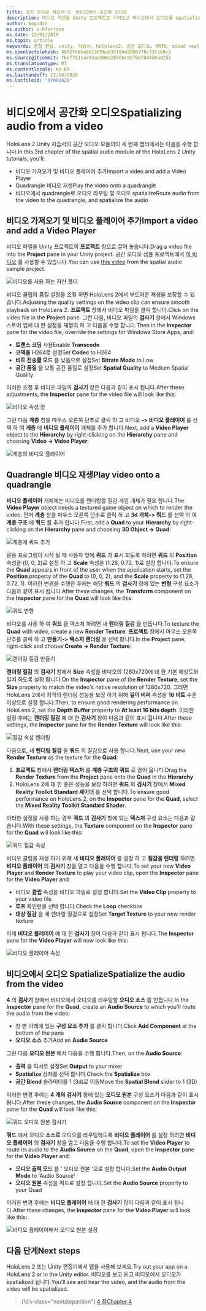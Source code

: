 ```yaml
---
title: 공간 오디오 자습서-3. 비디오에서 공간화 오디오
description: 비디오 자산을 Unity 프로젝트로 가져오고 비디오에서 오디오를 spatialize.
author: kegodin
ms.author: v-hferrone
ms.date: 12/01/2019
ms.topic: article
keywords: 혼합 현실, unity, 자습서, hololens2, 공간 오디오, MRTK, mixed reality toolkit, UWP, Windows 10, HRTF, head 관련 전송 함수, 반향, Microsoft Spatializer, 비디오 가져오기, 비디오 플레이어
ms.openlocfilehash: 46f2f88be6613096a835f04e826b776c32c1b8c2
ms.sourcegitcommit: fbeff51cae92add88d2b960c9b7bbfb04d5a0291
ms.translationtype: MT
ms.contentlocale: ko-KR
ms.lasthandoff: 12/10/2020
ms.locfileid: "97002628"
---
```

# <a name="spatializing-audio-from-a-video"></a><span data-ttu-id="52f67-105">비디오에서 공간화 오디오</span><span class="sxs-lookup"><span data-stu-id="52f67-105">Spatializing audio from a video</span></span>
<span data-ttu-id="52f67-106">HoloLens 2 Unity 자습서의 공간 오디오 모듈의이 세 번째 챕터에서는 다음을 수행 합니다.</span><span class="sxs-lookup"><span data-stu-id="52f67-106">In this 3rd chapter of the spatial audio module of the HoloLens 2 Unity tutorials, you'll:</span></span>
* <span data-ttu-id="52f67-107">비디오 가져오기 및 비디오 플레이어 추가</span><span class="sxs-lookup"><span data-stu-id="52f67-107">Import a video and add a Video Player</span></span>
* <span data-ttu-id="52f67-108">Quadrangle 비디오 재생</span><span class="sxs-lookup"><span data-stu-id="52f67-108">Play the video onto a quadrangle</span></span>
* <span data-ttu-id="52f67-109">비디오에서 quadrangle로 오디오 라우팅 및 오디오 spatialize</span><span class="sxs-lookup"><span data-stu-id="52f67-109">Route audio from the video to the quadrangle, and spatialize the audio</span></span>

## <a name="import-a-video-and-add-a-video-player"></a><span data-ttu-id="52f67-110">비디오 가져오기 및 비디오 플레이어 추가</span><span class="sxs-lookup"><span data-stu-id="52f67-110">Import a video and add a Video Player</span></span>

<span data-ttu-id="52f67-111">비디오 파일을 Unity 프로젝트의 **프로젝트** 창으로 끌어 놓습니다.</span><span class="sxs-lookup"><span data-stu-id="52f67-111">Drag a video file into the **Project** pane in your Unity project.</span></span> <span data-ttu-id="52f67-112">공간 오디오 샘플 프로젝트에서 [이 비디오](https://github.com/microsoft/spatialaudio-unity/blob/develop/Samples/MicrosoftSpatializerSample/Assets/Microsoft%20HoloLens%20-%20Spatial%20Sound-PTPvx7mDon4.mp4?raw=true) 를 사용할 수 있습니다.</span><span class="sxs-lookup"><span data-stu-id="52f67-112">You can use [this video](https://github.com/microsoft/spatialaudio-unity/blob/develop/Samples/MicrosoftSpatializerSample/Assets/Microsoft%20HoloLens%20-%20Spatial%20Sound-PTPvx7mDon4.mp4?raw=true) from the spatial audio sample project.</span></span>

![비디오를 사용 하는 자산 폴더](images/spatial-audio/assets-folder-with-video.png)

<span data-ttu-id="52f67-114">비디오 클립의 품질 설정을 조정 하면 HoloLens 2에서 부드러운 재생을 보장할 수 있습니다.</span><span class="sxs-lookup"><span data-stu-id="52f67-114">Adjusting the quality settings on the video clip can ensure smooth playback on HoloLens 2.</span></span> <span data-ttu-id="52f67-115">**프로젝트** 창에서 비디오 파일을 클릭 합니다.</span><span class="sxs-lookup"><span data-stu-id="52f67-115">Click on the video file in the **Project** pane.</span></span> <span data-ttu-id="52f67-116">그런 다음, 비디오 파일의 **검사기** 창에서 Windows 스토어 앱에 대 한 설정을 재정의 하 고 다음을 수행 합니다.</span><span class="sxs-lookup"><span data-stu-id="52f67-116">Then in the **Inspector** pane for the video file, override the settings for Windows Store Apps, and:</span></span>
* <span data-ttu-id="52f67-117">**트랜스 코딩** 사용</span><span class="sxs-lookup"><span data-stu-id="52f67-117">Enable **Transcode**</span></span>
* <span data-ttu-id="52f67-118">**코덱을** H264로 설정</span><span class="sxs-lookup"><span data-stu-id="52f67-118">Set **Codec** to H264</span></span>
* <span data-ttu-id="52f67-119">**비트 전송률 모드** 를 낮음으로 설정</span><span class="sxs-lookup"><span data-stu-id="52f67-119">Set **Bitrate Mode** to Low</span></span>
* <span data-ttu-id="52f67-120">**공간 품질** 을 보통 공간 품질로 설정</span><span class="sxs-lookup"><span data-stu-id="52f67-120">Set **Spatial Quality** to Medium Spatial Quality</span></span>

<span data-ttu-id="52f67-121">이러한 조정 후 비디오 파일의 **검사기** 창은 다음과 같이 표시 됩니다.</span><span class="sxs-lookup"><span data-stu-id="52f67-121">After these adjustments, the **Inspector** pane for the video file will look like this:</span></span>

![비디오 속성 창](images/spatial-audio/video-property-pane.png)

<span data-ttu-id="52f67-123">그런 다음 **계층** 창을 마우스 오른쪽 단추로 클릭 하 고 비디오 **-> 비디오 플레이어** 를 선택 하 여 **계층** 에 **비디오 플레이어** 개체를 추가 합니다.</span><span class="sxs-lookup"><span data-stu-id="52f67-123">Next, add a **Video Player** object to the **Hierarchy** by right-clicking on the **Hierarchy** pane and choosing **Video -> Video Player**:</span></span>

![계층의 비디오 플레이어](images/spatial-audio/video-player-in-hierarchy.png)

## <a name="play-video-onto-a-quadrangle"></a><span data-ttu-id="52f67-125">Quadrangle 비디오 재생</span><span class="sxs-lookup"><span data-stu-id="52f67-125">Play video onto a quadrangle</span></span>
<span data-ttu-id="52f67-126">**비디오 플레이어** 개체에는 비디오를 렌더링할 질감 게임 개체가 필요 합니다.</span><span class="sxs-lookup"><span data-stu-id="52f67-126">The **Video Player** object needs a textured game object on which to render the video.</span></span> <span data-ttu-id="52f67-127">먼저 **계층** 창을 마우스 오른쪽 단추로 클릭 하 고 **3d 개체-> 쿼드** 를 선택 하 여 **계층 구조** 에 **쿼드** 를 추가 합니다.</span><span class="sxs-lookup"><span data-stu-id="52f67-127">First, add a **Quad** to your **Hierarchy** by right-clicking on the **Hierarchy** pane and choosing **3D Object -> Quad**:</span></span>

![계층에 쿼드 추가](images/spatial-audio/add-quad-to-hierarchy.png)

<span data-ttu-id="52f67-129">응용 프로그램이 시작 될 때 사용자 앞에 **쿼드** 가 표시 되도록 하려면 **쿼드** 의 **Position** 속성을 (0, 0, 2)로 설정 하 고 **Scale** 속성을 (1.28, 0.72, 1)로 설정 합니다.</span><span class="sxs-lookup"><span data-stu-id="52f67-129">To ensure the **Quad** appears in front of the user when the application starts, set the **Position** property of the **Quad** to (0, 0, 2), and the **Scale** property to (1.28, 0.72, 1).</span></span> <span data-ttu-id="52f67-130">이러한 변경을 수행한 후에는 해당 **쿼드** 의 **검사기** 창에 있는 **변형** 구성 요소가 다음과 같이 표시 됩니다.</span><span class="sxs-lookup"><span data-stu-id="52f67-130">After these changes, the **Transform** component on the **Inspector** pane for the **Quad** will look like this:</span></span>

![쿼드 변형](images/spatial-audio/quad-transform.png)

<span data-ttu-id="52f67-132">비디오를 사용 하 여 **쿼드** 을 텍스처 하려면 새 **렌더링 질감** 을 만듭니다.</span><span class="sxs-lookup"><span data-stu-id="52f67-132">To texture the **Quad** with video, create a new **Render Texture**.</span></span> <span data-ttu-id="52f67-133">**프로젝트** 창에서 마우스 오른쪽 단추를 클릭 하 고 **만들기-> 텍스처 렌더링** 을 선택 합니다.</span><span class="sxs-lookup"><span data-stu-id="52f67-133">In the **Project** pane, right-click and choose **Create -> Render Texture**:</span></span>

![렌더링 질감 만들기](images/spatial-audio/create-render-texture.png)

<span data-ttu-id="52f67-135">**렌더링 질감** 의 **검사기** 창에서 **Size** 속성을 비디오의 1280x720에 대 한 기본 해상도와 일치 하도록 설정 합니다.</span><span class="sxs-lookup"><span data-stu-id="52f67-135">On the **Inspector** pane of the **Render Texture**, set the **Size** property to match the video's native resolution of 1280x720.</span></span> <span data-ttu-id="52f67-136">그러면 HoloLens 2에서 최적의 렌더링 성능을 보장 하기 위해 **깊이 버퍼** 속성을 **16 비트** 수준 이상으로 설정 합니다.</span><span class="sxs-lookup"><span data-stu-id="52f67-136">Then, to ensure good rendering performance on HoloLens 2, set the **Depth Buffer** property to **At least 16 bits depth**.</span></span> <span data-ttu-id="52f67-137">이러한 설정 후에는 **렌더링 질감** 에 대 한 **검사기** 창이 다음과 같이 표시 됩니다.</span><span class="sxs-lookup"><span data-stu-id="52f67-137">After these settings, the **Inspector** pane for the **Render Texture** will look like this:</span></span>

![질감 속성 렌더링](images/spatial-audio/render-texture-properties.png)

<span data-ttu-id="52f67-139">다음으로, 새 **렌더링 질감** 을 **쿼드** 의 질감으로 사용 합니다.</span><span class="sxs-lookup"><span data-stu-id="52f67-139">Next, use your new **Render Texture** as the texture for the **Quad**:</span></span>
1. <span data-ttu-id="52f67-140">**프로젝트** 창에서 **렌더링 텍스처** 를 **계층 구조의** **쿼드** 로 끌어 옵니다.</span><span class="sxs-lookup"><span data-stu-id="52f67-140">Drag the **Render Texture** from the **Project** pane onto the **Quad** in the **Hierarchy**</span></span>
2. <span data-ttu-id="52f67-141">HoloLens 2에 대 한 좋은 성능을 보장 하려면 **쿼드** 의 **검사기** 창에서 **Mixed Reality Toolkit Standard 셰이더** 를 선택 합니다.</span><span class="sxs-lookup"><span data-stu-id="52f67-141">To ensure good performance on HoloLens 2, on the **Inspector** pane for the **Quad**, select the **Mixed Reality Toolkit Standard Shader**.</span></span>

<span data-ttu-id="52f67-142">이러한 설정을 사용 하는 경우 **쿼드** 의 **검사기** 창에 있는 **텍스처** 구성 요소는 다음과 같습니다.</span><span class="sxs-lookup"><span data-stu-id="52f67-142">With these settings, the **Texture** component on the **Inspector** pane for the **Quad** will look like this:</span></span>

![쿼드 질감 속성](images/spatial-audio/quad-texture-properties.png)

<span data-ttu-id="52f67-144">비디오 클립을 재생 하기 위해 새 **비디오 플레이어** 를 설정 하 고 **질감을 렌더링** 하려면 **비디오 플레이어** 의 **검사기** 창을 열고 다음을 수행 합니다.</span><span class="sxs-lookup"><span data-stu-id="52f67-144">To set your new **Video Player** and **Render Texture** to play your video clip, open the **Inspector** pane for the **Video Player** and:</span></span>
* <span data-ttu-id="52f67-145">비디오 **클립** 속성을 비디오 파일로 설정 합니다.</span><span class="sxs-lookup"><span data-stu-id="52f67-145">Set the **Video Clip** property to your video file</span></span>
* <span data-ttu-id="52f67-146">**루프** 확인란을 선택 합니다.</span><span class="sxs-lookup"><span data-stu-id="52f67-146">Check the **Loop** checkbox</span></span>
* <span data-ttu-id="52f67-147">**대상 질감** 을 새 렌더링 질감으로 설정</span><span class="sxs-lookup"><span data-stu-id="52f67-147">Set **Target Texture** to your new render texture</span></span>

<span data-ttu-id="52f67-148">이제 **비디오 플레이어** 에 대 한 **검사기** 창이 다음과 같이 표시 됩니다.</span><span class="sxs-lookup"><span data-stu-id="52f67-148">The **Inspector** pane for the **Video Player** will now look like this:</span></span>

![비디오 플레이어 속성](images/spatial-audio/video-player-properties.png)

## <a name="spatialize-the-audio-from-the-video"></a><span data-ttu-id="52f67-150">비디오에서 오디오 Spatialize</span><span class="sxs-lookup"><span data-stu-id="52f67-150">Spatialize the audio from the video</span></span>
<span data-ttu-id="52f67-151">**4** 의 **검사기** 창에서 비디오에서 오디오를 라우팅할 **오디오 소스** 를 만듭니다.</span><span class="sxs-lookup"><span data-stu-id="52f67-151">In the **Inspector** pane for the **Quad**, create an **Audio Source** to which you'll route the audio from the video:</span></span>
* <span data-ttu-id="52f67-152">창 맨 아래에 있는 **구성 요소 추가** 를 클릭 합니다.</span><span class="sxs-lookup"><span data-stu-id="52f67-152">Click **Add Component** at the bottom of the pane</span></span>
* <span data-ttu-id="52f67-153">**오디오 소스** 추가</span><span class="sxs-lookup"><span data-stu-id="52f67-153">Add an **Audio Source**</span></span>

<span data-ttu-id="52f67-154">그런 다음 **오디오 원본** 에서 다음을 수행 합니다.</span><span class="sxs-lookup"><span data-stu-id="52f67-154">Then, on the **Audio Source**:</span></span>
* <span data-ttu-id="52f67-155">**출력** 을 믹서로 설정</span><span class="sxs-lookup"><span data-stu-id="52f67-155">Set **Output** to your mixer</span></span>
* <span data-ttu-id="52f67-156">**Spatialize** 상자를 선택 합니다.</span><span class="sxs-lookup"><span data-stu-id="52f67-156">Check the **Spatialize** box</span></span>
* <span data-ttu-id="52f67-157">**공간 Blend** 슬라이더를 1 (3d)로 이동</span><span class="sxs-lookup"><span data-stu-id="52f67-157">Move the **Spatial Blend** slider to 1 (3D)</span></span>

<span data-ttu-id="52f67-158">이러한 변경 후에는 **4 개의** **검사기** 창에 있는 **오디오 원본** 구성 요소가 다음과 같이 표시 됩니다.</span><span class="sxs-lookup"><span data-stu-id="52f67-158">After these changes, the **Audio Source** component on the **Inspector** pane for the **Quad** will look like this:</span></span>

![쿼드 오디오 원본 검사기](images/spatial-audio/quad-audio-source-inspector.png)

<span data-ttu-id="52f67-160">**쿼드** 에서 오디오 **소스로** 오디오를 라우팅하도록 **비디오 플레이어** 를 설정 하려면 **비디오 플레이어** 의 **검사기** 창을 열고 다음을 수행 합니다.</span><span class="sxs-lookup"><span data-stu-id="52f67-160">To set the **Video Player** to route its audio to the **Audio Source** on the **Quad**, open the **Inspector** pane for the **Video Player** and:</span></span>
* <span data-ttu-id="52f67-161">**오디오 출력 모드** 를 ' 오디오 원본 '으로 설정 합니다.</span><span class="sxs-lookup"><span data-stu-id="52f67-161">Set the **Audio Output Mode** to 'Audio Source'</span></span>
* <span data-ttu-id="52f67-162">**오디오 원본** 속성을 쿼드로 설정 합니다.</span><span class="sxs-lookup"><span data-stu-id="52f67-162">Set the **Audio Source** property to your Quad</span></span>

<span data-ttu-id="52f67-163">이러한 변경 후에는 **비디오 플레이어** 에 대 한 **검사기** 창이 다음과 같이 표시 됩니다.</span><span class="sxs-lookup"><span data-stu-id="52f67-163">After these changes, the **Inspector** pane for the **Video Player** will look like this:</span></span>

![비디오 플레이어에서 오디오 원본 설정](images/spatial-audio/video-player-set-audio-source.png)

## <a name="next-steps"></a><span data-ttu-id="52f67-165">다음 단계</span><span class="sxs-lookup"><span data-stu-id="52f67-165">Next steps</span></span>
<span data-ttu-id="52f67-166">HoloLens 2 또는 Unity 편집기에서 앱을 사용해 보세요.</span><span class="sxs-lookup"><span data-stu-id="52f67-166">Try out your app on a HoloLens 2 or in the Unity editor.</span></span> <span data-ttu-id="52f67-167">비디오를 보고 듣고 비디오에서 오디오가 spatialized 됩니다.</span><span class="sxs-lookup"><span data-stu-id="52f67-167">You'll see and hear the video, and the audio from the video will be spatialized.</span></span>

> [!div class="nextstepaction"]
> [<span data-ttu-id="52f67-168">4 장</span><span class="sxs-lookup"><span data-stu-id="52f67-168">Chapter 4</span></span>](unity-spatial-audio-ch4.md) 


